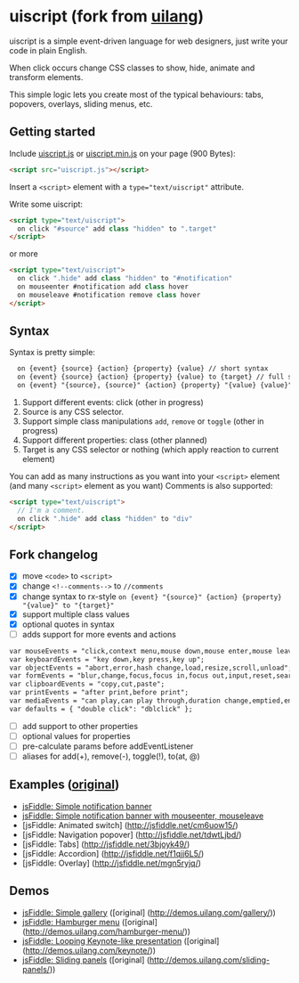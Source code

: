 # uiscript (fork from [uilang](https://github.com/bendc/uilang))

uiscript is a simple event-driven language for web designers, just write your code in plain English.

When click occurs change CSS classes to show, hide, animate and transform elements.

This simple logic lets you create most of the typical behaviours: tabs, popovers, overlays, sliding menus, etc.

## Getting started

Include [uiscript.js](https://rawgit.com/qweek/uiscript/master/uiscript.js) or [uiscript.min.js](https://rawgit.com/qweek/uiscript/master/uiscript.min.js) on your page (900 Bytes):

```html
<script src="uiscript.js"></script>
```

Insert a `<script>` element with a `type="text/uiscript"` attribute.

Write some uiscript:

```html
<script type="text/uiscript">
  on click "#source" add class "hidden" to ".target"
</script>
```
or more

```html
<script type="text/uiscript">
  on click ".hide" add class "hidden" to "#notification"
  on mouseenter #notification add class hover
  on mouseleave #notification remove class hover
</script>
```

## Syntax

Syntax is pretty simple:

```html
  on {event} {source} {action} {property} {value} // short syntax
  on {event} {source} {action} {property} {value} to {target} // full syntax
  on {event} "{source}, {source}" {action} {property} "{value} {value}" to "{target}, {target}" // multi-value syntax
```
1. Support different events: click (other in progress)
2. Source is any CSS selector.
3. Support simple class manipulations `add`, `remove` or `toggle` (other in progress)
4. Support different properties: class (other planned)
5. Target is any CSS selector or nothing (which apply reaction to current element)

You can add as many instructions as you want into your `<script>` element (and many `<script>` element as you want)
Comments is also supported:
```html
<script type="text/uiscript">
  // I'm a comment.
  on click ".hide" add class "hidden" to "div"
</script>
```

## Fork changelog

- [x] move `<code>` to `<script>`
- [x] change `<!--comments-->` to `//comments`
- [x] change syntax to rx-style `on {event} "{source}" {action} {property} "{value}" to "{target}"`
- [x] support multiple class values
- [x] optional quotes in syntax
- [ ] adds support for more events and actions
```html
var mouseEvents = "click,context menu,mouse down,mouse enter,mouse leave,mouse move,mouse over,mouse out,mouse up";
var keyboardEvents = "key down,key press,key up";
var objectEvents = "abort,error,hash change,load,resize,scroll,unload";
var formEvents = "blur,change,focus,focus in,focus out,input,reset,search,select,submit";
var clipboardEvents = "copy,cut,paste";
var printEvents = "after print,before print";
var mediaEvents = "can play,can play through,duration change,emptied,ended,loaded data,loaded metadata,load start,pause,play,playing,progress,rate change,seeked,seeking,stalled,suspend,time update,volume change,waiting";
var defaults = { "double click": "dblclick" };
```
- [ ] add support to other properties
- [ ] optional values for properties
- [ ] pre-calculate params before addEventListener
- [ ] aliases for add(+), remove(-), toggle(!), to(at, @)

## Examples ([original](http://uilang.com/))

* [jsFiddle: Simple notification banner](http://jsfiddle.net/L9kaoo62/)
* [jsFiddle: Simple notification banner with mouseenter, mouseleave](http://jsfiddle.net/Lw7kxLbb/)
* [jsFiddle: Animated switch] (http://jsfiddle.net/cm6uow15/)
* [jsFiddle: Navigation popover] (http://jsfiddle.net/tdwtLjbd/)
* [jsFiddle: Tabs] (http://jsfiddle.net/3bjoyk49/)
* [jsFiddle: Accordion] (http://jsfiddle.net/f1qjj6L5/)
* [jsFiddle: Overlay] (http://jsfiddle.net/mgn5ryjq/)

## Demos

* [jsFiddle: Simple gallery](http://jsfiddle.net/8n9hwrbj/) ([original] (http://demos.uilang.com/gallery/))
* [jsFiddle: Hamburger menu](http://jsfiddle.net/8xnp67g7/) ([original] (http://demos.uilang.com/hamburger-menu/))
* [jsFiddle: Looping Keynote-like presentation](http://jsfiddle.net/jf2Lxpat/) ([original] (http://demos.uilang.com/keynote/))
* [jsFiddle: Sliding panels](http://jsfiddle.net/exrjL8pt/) ([original] (http://demos.uilang.com/sliding-panels/))

